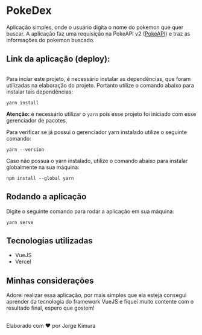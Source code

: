 # PokeDex

Aplicação simples, onde o usuário digita o nome do pokemon que quer buscar. A aplicação faz uma requisição na PokeAPI v2 (<a href='https://pokeapi.co/' target='_blank'>PokéAPI</a>) e traz as informações do pokemon buscado. 

## **Link da aplicação (deploy):**
```

```

Para inciar este projeto, é necessário instalar as dependências, que foram utilizadas na elaboração do projeto. Portanto utilize o comando abaixo para instalar tais dependências:
````
yarn install
````

**Atenção:** é necessário utilizar o `yarn` pois esse projeto foi iniciado com esse gerenciador de pacotes.

Para verificar se já possui o gerenciador yarn instalado utilize o seguinte comando:

````
yarn --version
````

Caso não possua o yarn instalado, utilize o comando abaixo para instalar globalmente na sua máquina:

````
npm install --global yarn
````
## **Rodando a aplicação**
Digite o seguinte comando para rodar a aplicação em sua máquina:

```
yarn serve
```

## **Tecnologias utilizadas**

<ul>
    <li>VueJS</li>
    <li>Vercel</li>
</ul>

## **Minhas considerações**

Adorei realizar essa aplicação, por mais simples que ela esteja consegui aprender da tecnologia do framework VueJS e fiquei muito contente com o resultado final, espero que gostem!

## 

Elaborado com ❤ por Jorge Kimura
